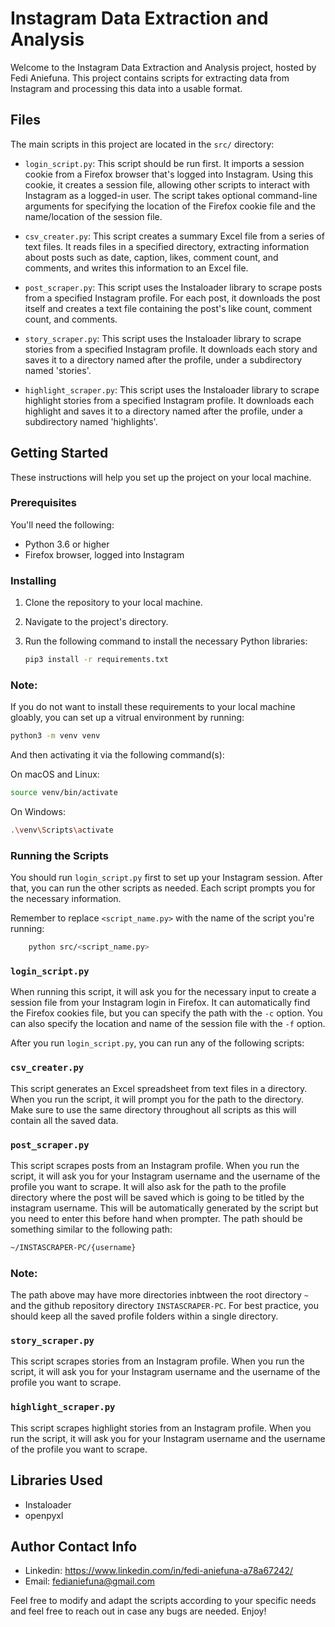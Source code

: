 # Instagram Data Extraction and Analysis

Welcome to the Instagram Data Extraction and Analysis project, hosted by Fedi Aniefuna. This project contains scripts for extracting data from Instagram and processing this data into a usable format.

## Files

The main scripts in this project are located in the `src/` directory:

- `login_script.py`: This script should be run first. It imports a session cookie from a Firefox browser that's logged into Instagram. Using this cookie, it creates a session file, allowing other scripts to interact with Instagram as a logged-in user. The script takes optional command-line arguments for specifying the location of the Firefox cookie file and the name/location of the session file.

- `csv_creater.py`: This script creates a summary Excel file from a series of text files. It reads files in a specified directory, extracting information about posts such as date, caption, likes, comment count, and comments, and writes this information to an Excel file.

- `post_scraper.py`: This script uses the Instaloader library to scrape posts from a specified Instagram profile. For each post, it downloads the post itself and creates a text file containing the post's like count, comment count, and comments.

- `story_scraper.py`: This script uses the Instaloader library to scrape stories from a specified Instagram profile. It downloads each story and saves it to a directory named after the profile, under a subdirectory named 'stories'.

- `highlight_scraper.py`: This script uses the Instaloader library to scrape highlight stories from a specified Instagram profile. It downloads each highlight and saves it to a directory named after the profile, under a subdirectory named 'highlights'.

## Getting Started

These instructions will help you set up the project on your local machine.

### Prerequisites

You'll need the following:

- Python 3.6 or higher
- Firefox browser, logged into Instagram

### Installing

1. Clone the repository to your local machine.
2. Navigate to the project's directory.
3. Run the following command to install the necessary Python libraries:

   ```bash
   pip3 install -r requirements.txt

### Note:

If you do not want to install these requirements to your local machine gloably, you can set up a vitrual environment by running:
```bash
python3 -m venv venv
```
And then activating it via the following command(s):

On macOS and Linux:
```bash
source venv/bin/activate
```
On Windows:
```bash
.\venv\Scripts\activate
```







### Running the Scripts

You should run `login_script.py` first to set up your Instagram session. After that, you can run the other scripts as needed. Each script prompts you for the necessary information.


Remember to replace `<script_name.py>` with the name of the script you're running:
```bash
    python src/<script_name.py>
```
### `login_script.py`

When running this script, it will ask you for the necessary input to create a session file from your Instagram login in Firefox. It can automatically find the Firefox cookies file, but you can specify the path with the `-c` option. You can also specify the location and name of the session file with the `-f` option.

After you run `login_script.py`, you can run any of the following scripts:

### `csv_creater.py`

This script generates an Excel spreadsheet from text files in a directory. When you run the script, it will prompt you for the path to the directory. Make sure to use the same directory throughout all scripts as this will contain all the saved data.

### `post_scraper.py`

This script scrapes posts from an Instagram profile. When you run the script, it will ask you for your Instagram username and the username of the profile you want to scrape. It will also ask for the path to the profile directory where the post will be saved which is going to be titled by the instagram username. This will be automatically generated by the script but you need to enter this before hand when prompter. The path should be something similar to the following path:
```bash
~/INSTASCRAPER-PC/{username}
```
### Note: 
The path above may have more directories inbtween the root directory `~` and the github repository directory  `INSTASCRAPER-PC`. For best practice, you should keep all the saved profile folders within a single directory.

### `story_scraper.py`

This script scrapes stories from an Instagram profile. When you run the script, it will ask you for your Instagram username and the username of the profile you want to scrape.

### `highlight_scraper.py`

This script scrapes highlight stories from an Instagram profile. When you run the script, it will ask you for your Instagram username and the username of the profile you want to scrape.

## Libraries Used

- Instaloader
- openpyxl

## Author Contact Info 

 - Linkedin: https://www.linkedin.com/in/fedi-aniefuna-a78a67242/
 - Email: fedianiefuna@gmail.com

Feel free to modify and adapt the scripts according to your specific needs and feel free to reach out in case any bugs are needed. Enjoy!


    


